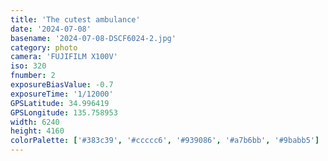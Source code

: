 ```yaml
---
title: 'The cutest ambulance'
date: '2024-07-08'
basename: '2024-07-08-DSCF6024-2.jpg'
category: photo
camera: 'FUJIFILM X100V'
iso: 320
fnumber: 2
exposureBiasValue: -0.7
exposureTime: '1/12000'
GPSLatitude: 34.996419
GPSLongitude: 135.758953
width: 6240
height: 4160
colorPalette: ['#383c39', '#ccccc6', '#939086', '#a7b6bb', '#9babb5']
---
```

